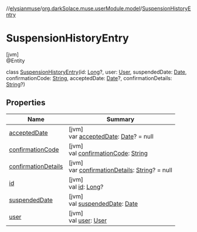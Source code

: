 //[elysianmuse](../../../index.md)/[org.darkSolace.muse.userModule.model](../index.md)/[SuspensionHistoryEntry](index.md)

# SuspensionHistoryEntry

[jvm]\
@Entity

class [SuspensionHistoryEntry](index.md)(id: [Long](https://kotlinlang.org/api/latest/jvm/stdlib/kotlin/-long/index.html)?, user: [User](../-user/index.md), suspendedDate: [Date](https://docs.oracle.com/javase/8/docs/api/java/util/Date.html), confirmationCode: [String](https://kotlinlang.org/api/latest/jvm/stdlib/kotlin/-string/index.html), acceptedDate: [Date](https://docs.oracle.com/javase/8/docs/api/java/util/Date.html)?, confirmationDetails: [String](https://kotlinlang.org/api/latest/jvm/stdlib/kotlin/-string/index.html)?)

## Properties

| Name | Summary |
|---|---|
| [acceptedDate](accepted-date.md) | [jvm]<br>var [acceptedDate](accepted-date.md): [Date](https://docs.oracle.com/javase/8/docs/api/java/util/Date.html)? = null |
| [confirmationCode](confirmation-code.md) | [jvm]<br>val [confirmationCode](confirmation-code.md): [String](https://kotlinlang.org/api/latest/jvm/stdlib/kotlin/-string/index.html) |
| [confirmationDetails](confirmation-details.md) | [jvm]<br>var [confirmationDetails](confirmation-details.md): [String](https://kotlinlang.org/api/latest/jvm/stdlib/kotlin/-string/index.html)? = null |
| [id](id.md) | [jvm]<br>val [id](id.md): [Long](https://kotlinlang.org/api/latest/jvm/stdlib/kotlin/-long/index.html)? |
| [suspendedDate](suspended-date.md) | [jvm]<br>val [suspendedDate](suspended-date.md): [Date](https://docs.oracle.com/javase/8/docs/api/java/util/Date.html) |
| [user](user.md) | [jvm]<br>val [user](user.md): [User](../-user/index.md) |
